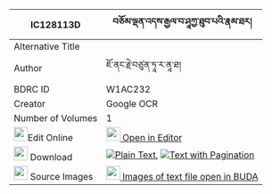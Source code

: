 |IC128113D|བཅོམ་ལྡན་འདས་རྒྱལ་བ་ཤཱཀྱ་ཐུབ་པའི་རྣམ་ཐར། 
| --- | --- 
|Alternative Title |
|Author| ཇོ་ནང་རྗེ་བཙུན་ཏཱ་ར་ནཱ་ཐ།
|BDRC ID | W1AC232
|Creator | Google OCR
|Number of Volumes| 1
|<img width="25" src="https://img.icons8.com/color/25/000000/edit-property.png">Edit Online| [<img width="25" src="https://avatars.githubusercontent.com/u/45091458?s=200&v=4"> Open in Editor](http://editor.openpecha.org/IC128113D)
|<img width="25" src="https://img.icons8.com/fluent/48/000000/download-2.png"/>  Download | [![](https://img.icons8.com/color/20/000000/txt.png)Plain Text](https://github.com/Openpecha/IC128113D/releases/download/v1/chomdende_gyalwa_shakya_tubpa__plain_IC128113D.zip), [![](https://img.icons8.com/color/20/000000/txt.png)Text with Pagination](https://github.com/Openpecha/IC128113D/releases/download/v1/chomdende_gyalwa_shakya_tubpa__pages_IC128113D.zip)
|<img width="25" src="https://img.icons8.com/plasticine/100/000000/pictures-folder.png"/>  Source Images | [<img width="25" src="https://library.bdrc.io/icons/BUDA-small.svg"> Images of text file open in BUDA](https://library.bdrc.io/show/bdr:W1AC232)
